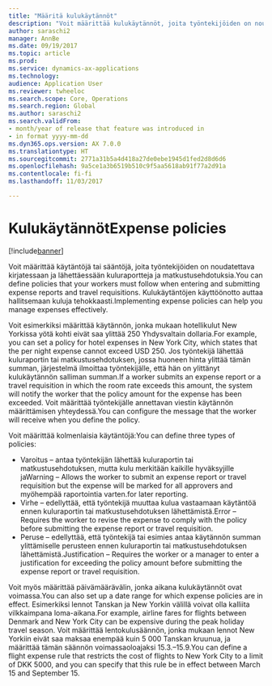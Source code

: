 ```yaml
---
title: "Määritä kulukäytännöt"
description: "Voit määrittää kulukäytännöt, joita työntekijöiden on noudatettava kirjatessaan ja lähettäessään kuluraportteja ja matkustusehdotuksia Microsoft Dynamics 365 for Finance and Operations, Enterprise editionissa."
author: saraschi2
manager: AnnBe
ms.date: 09/19/2017
ms.topic: article
ms.prod: 
ms.service: dynamics-ax-applications
ms.technology: 
audience: Application User
ms.reviewer: twheeloc
ms.search.scope: Core, Operations
ms.search.region: Global
ms.author: saraschi2
ms.search.validFrom:
- month/year of release that feature was introduced in
- in format yyyy-mm-dd
ms.dyn365.ops.version: AX 7.0.0
ms.translationtype: HT
ms.sourcegitcommit: 2771a31b5a4d418a27de0ebe1945d1fed2d8d6d6
ms.openlocfilehash: 9a5ce1a3b6519b510c9f5aa5618ab91f77a2d91a
ms.contentlocale: fi-fi
ms.lasthandoff: 11/03/2017

---
```


# <a name="expense-policies"></a><span data-ttu-id="5f446-103">Kulukäytännöt</span><span class="sxs-lookup"><span data-stu-id="5f446-103">Expense policies</span></span>

[!include[banner](../includes/banner.md)]

<span data-ttu-id="5f446-104">Voit määrittää käytäntöjä tai sääntöjä, joita työntekijöiden on noudatettava kirjatessaan ja lähettäessään kuluraportteja ja matkustusehdotuksia.</span><span class="sxs-lookup"><span data-stu-id="5f446-104">You can define policies that your workers must follow when entering and submitting expense reports and travel requisitions.</span></span> <span data-ttu-id="5f446-105">Kulukäytäntöjen käyttöönotto auttaa hallitsemaan kuluja tehokkaasti.</span><span class="sxs-lookup"><span data-stu-id="5f446-105">Implementing expense policies can help you manage expenses effectively.</span></span> 

<span data-ttu-id="5f446-106">Voit esimerkiksi määrittää käytännön, jonka mukaan hotellikulut New Yorkissa yötä kohti eivät saa ylittää 250 Yhdysvaltain dollaria.</span><span class="sxs-lookup"><span data-stu-id="5f446-106">For example, you can set a policy for hotel expenses in New York City, which states that the per night expense cannot exceed USD 250.</span></span> <span data-ttu-id="5f446-107">Jos työntekijä lähettää kuluraportin tai matkustusehdotuksen, jossa huoneen hinta ylittää tämän summan, järjestelmä ilmoittaa työntekijälle, että hän on ylittänyt kulukäytännön salliman summan.</span><span class="sxs-lookup"><span data-stu-id="5f446-107">If a worker submits an expense report or a travel requisition in which the room rate exceeds this amount, the system will notify the worker that the policy amount for the expense has been exceeded.</span></span> <span data-ttu-id="5f446-108">Voit määrittää työntekijälle annettavan viestin käytännön määrittämisen yhteydessä.</span><span class="sxs-lookup"><span data-stu-id="5f446-108">You can configure the message that the worker will receive when you define the policy.</span></span> 

<span data-ttu-id="5f446-109">Voit määrittää kolmenlaisia käytäntöjä:</span><span class="sxs-lookup"><span data-stu-id="5f446-109">You can define three types of policies:</span></span> 

 - <span data-ttu-id="5f446-110">Varoitus – antaa työntekijän lähettää kuluraportin tai matkustusehdotuksen, mutta kulu merkitään kaikille hyväksyjille ja</span><span class="sxs-lookup"><span data-stu-id="5f446-110">Warning – Allows the worker to submit an expense report or travel requisition but the expense will be marked for all approvers and</span></span>  
 <span data-ttu-id="5f446-111">myöhempää raportointia varten.</span><span class="sxs-lookup"><span data-stu-id="5f446-111">for later reporting.</span></span> 
 - <span data-ttu-id="5f446-112">Virhe – edellyttää, että työntekijä muuttaa kulua vastaamaan käytäntöä ennen kuluraportin tai matkustusehdotuksen lähettämistä.</span><span class="sxs-lookup"><span data-stu-id="5f446-112">Error – Requires the worker to revise the expense to comply with the policy before submitting the expense report or travel requisition.</span></span> 
 - <span data-ttu-id="5f446-113">Peruse – edellyttää, että työntekijä tai esimies antaa käytännön summan ylittämiselle perusteen ennen kuluraportin tai matkustusehdotuksen lähettämistä.</span><span class="sxs-lookup"><span data-stu-id="5f446-113">Justification – Requires the worker or a manager to enter a justification for exceeding the policy amount before submitting the expense report or travel requisition.</span></span> 

<span data-ttu-id="5f446-114">Voit myös määrittää päivämäärävälin, jonka aikana kulukäytännöt ovat voimassa.</span><span class="sxs-lookup"><span data-stu-id="5f446-114">You can also set up a date range for which expense policies are in effect.</span></span> <span data-ttu-id="5f446-115">Esimerkiksi lennot Tanskan ja New Yorkin välillä voivat olla kalliita vilkkaimpana loma-aikana.</span><span class="sxs-lookup"><span data-stu-id="5f446-115">For example, airline fares for flights between Denmark and New York City can be expensive during the peak holiday travel season.</span></span> <span data-ttu-id="5f446-116">Voit määrittää lentokulusäännön, jonka mukaan lennot New Yorkiin eivät saa maksaa enempää kuin 5 000 Tanskan kruunua, ja määrittää tämän säännön voimassaoloajaksi 15.3.–15.9.</span><span class="sxs-lookup"><span data-stu-id="5f446-116">You can define a flight expense rule that restricts the cost of flights to New York City to a limit of DKK 5000, and you can specify that this rule be in effect between March 15 and September 15.</span></span> 

